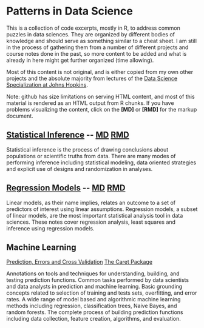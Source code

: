 Patterns in Data Science
========================

This is a collection of code excerpts, mostly in R, to address common puzzles in data sciences. They are organized by different bodies of knowledge and should serve as something similar to a cheat sheet. I am still in the process of gathering them from a number of different projects and course notes done in the past, so more content to be added and what is already in here might get further organized (time allowing).

Most of this content is not original, and is either copied from my own other projects and the absolute majority from lectures of the [Data Science Specialization at Johns Hopkins](http://www.jhsph.edu/departments/biostatistics).

Note: github has size limitations on serving HTML content, and most of this material is rendered as an HTML output from R chunks. If you have problems visualizing the content, click on the **[MD]** or **[RMD]** for the markup document.

[Statistical Inference](http://htmlpreview.github.io/?https://github.com/jfaleiro/datasciencepatterns/blob/master/StatisticalInference/index.html) -- [MD](StatisticalInference/index.md) [RMD](StatisticalInference/index.Rmd)
---------------------

Statistical inference is the process of drawing conclusions about populations or scientific truths from data. There are many modes of performing inference including statistical modeling, data oriented strategies and explicit use of designs and randomization in analyses.

[Regression Models](http://htmlpreview.github.io/?https://github.com/jfaleiro/datasciencepatterns/blob/master/RegressionModels/index.html) -- [MD](RegressionModels/index.md) [RMD](RegressionModels/index.Rmd)
-----------------

Linear models, as their name implies, relates an outcome to a set of predictors of interest using linear assumptions. Regression models, a subset of linear models, are the most important statistical analysis tool in data sciences. These notes cover regression analysis, least squares and inference using regression models.

Machine Learning
-----------------

[Prediction, Errors and Cross Validation](http://htmlpreview.github.io/?https://github.com/jfaleiro/datasciencepatterns/blob/master/MachineLearning/Prediction/index.html)
[The Caret Package](http://htmlpreview.github.io/?https://github.com/jfaleiro/datasciencepatterns/blob/master/MachineLearning/CaretPackage/index.html)

Annotations on tools and techniques for understanding, building, and testing prediction functions. Common tasks performed by data scientists and data analysts in prediction and machine learning. Basic grounding concepts related to selection of training and tests sets, overfitting, and error rates. A wide range of model based and algorithmic machine learning methods including regression, classification trees, Naive Bayes, and random forests. The complete process of building prediction functions including data collection, feature creation, algorithms, and evaluation.
